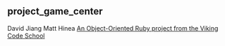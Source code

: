 ## project_game_center
David Jiang Matt Hinea
[An Object-Oriented Ruby project from the Viking Code School](http://www.vikingcodeschool.com)